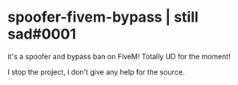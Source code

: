 # spoofer-fivem-bypass | still sad#0001
it's a spoofer and bypass ban on FiveM!
Totally UD for the moment!

I stop the project, i don't give any help for the source.
